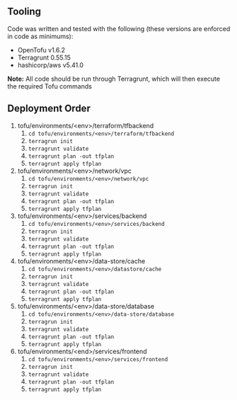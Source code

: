 ## Tooling
Code was written and tested with the following (these versions are enforced in code as minimums):
- OpenTofu v1.6.2
- Terragrunt 0.55.15
- hashicorp/aws v5.41.0

**Note:** All code should be run through Terragrunt, which will then execute the required Tofu commands
 
## Deployment Order

1. tofu/environments/\<env>/terraform/tfbackend
   1. `cd tofu/environments/<env>/terraform/tfbackend`
   2. `terragrun init`
   3. `terragrunt validate`
   4. `terragrunt plan -out tfplan`
   5. `terragrunt apply tfplan`
2. tofu/environments/\<env>/network/vpc
   1. `cd tofu/environments/<env>/network/vpc`
   2. `terragrun init`
   3. `terragrunt validate`
   4. `terragrunt plan -out tfplan`
   5. `terragrunt apply tfplan`
3. tofu/environments/\<env>/services/backend
   1. `cd tofu/environments/<env>/services/backend`
   2. `terragrun init`
   3. `terragrunt validate`
   4. `terragrunt plan -out tfplan`
   5. `terragrunt apply tfplan`
4. tofu/environments/\<env>/data-store/cache
   1. `cd tofu/environments/<env>/datastore/cache`
   2. `terragrun init`
   3. `terragrunt validate`
   4. `terragrunt plan -out tfplan`
   5. `terragrunt apply tfplan`
5. tofu/environments/\<env>/data-store/database
   1. `cd tofu/environments/<env>/data-store/database`
   2. `terragrun init`
   3. `terragrunt validate`
   4. `terragrunt plan -out tfplan`
   5. `terragrunt apply tfplan`
6. tofu/environments/\<end>/services/frontend
   1. `cd tofu/environments/<env>/services/frontend`
   2. `terragrun init`
   3. `terragrunt validate`
   4. `terragrunt plan -out tfplan`
   5. `terragrunt apply tfplan`
